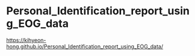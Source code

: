 # Personal_Identification_report_using_EOG_data

https://kihyeon-hong.github.io/Personal_Identification_report_using_EOG_data/
